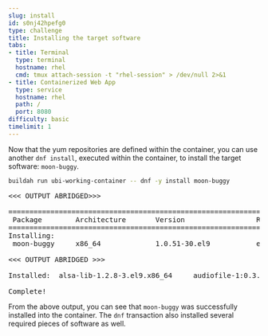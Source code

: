 ```yaml
---
slug: install
id: s0nj42hpefg0
type: challenge
title: Installing the target software
tabs:
- title: Terminal
  type: terminal
  hostname: rhel
  cmd: tmux attach-session -t "rhel-session" > /dev/null 2>&1
- title: Containerized Web App
  type: service
  hostname: rhel
  path: /
  port: 8080
difficulty: basic
timelimit: 1
---
```

Now that the yum repositories are defined within the container, you can use
another `dnf install`, executed within the container, to install the target
software: `moon-buggy`.

```bash
buildah run ubi-working-container -- dnf -y install moon-buggy
```

<pre class="file">
<<< OUTPUT ABRIDGED>>>

==============================================================================================
 Package        Architecture       Version                 Repository          Size
==============================================================================================
Installing:
 moon-buggy     x86_64             1.0.51-30.el9           epel                79 k

<<< OUTPUT ABRIDGED >>>

Installed:  alsa-lib-1.2.8-3.el9.x86_64     audiofile-1:0.3.6-30.el9.x86_64   esound-libs-1:0.2.41-27.el9.x86_64    flac-libs-1.3.3-10.el9.x86_64   libogg-2:1.3.4-6.el9.x86_64       moon-buggy-1.0.51-30.el9.x86_64

Complete!
</pre>

From the above output, you can see that `moon-buggy` was successfully installed
into the container.  The `dnf` transaction also installed several required
pieces of software as well.
